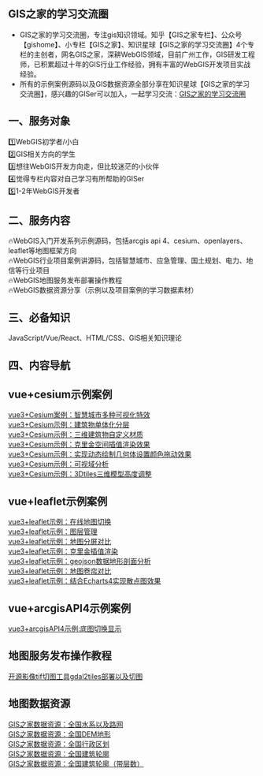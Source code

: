 ## GIS之家的学习交流圈
- GIS之家的学习交流圈，专注gis知识领域。知乎【GIS之家专栏】、公众号【gishome】、小专栏【GIS之家】、知识星球【GIS之家的学习交流圈】4个专栏的主创者，网名GIS之家，深耕WebGIS领域，目前广州工作，GIS研发工程师，已积累超过十年的GIS行业工作经验，拥有丰富的WebGIS开发项目实战经验。  
- 所有的示例案例源码以及GIS数据资源全部分享在知识星球【GIS之家的学习交流圈】，感兴趣的GISer可以加入，一起学习交流：[GIS之家的学习交流圈](https://t.zsxq.com/Ivg49)   

## 一、服务对象  
1️⃣WebGIS初学者/小白  
2️⃣GIS相关方向的学生  
3️⃣想往WebGIS开发方向走，但比较迷茫的小伙伴  
4️⃣觉得专栏内容对自己学习有所帮助的GISer  
5️⃣1-2年WebGIS开发者    

## 二、服务内容  
🔥WebGIS入门开发系列示例源码，包括arcgis api 4、cesium、openlayers、leaflet等地图框架方向  
🔥WebGIS行业项目案例讲源码，包括智慧城市、应急管理、国土规划、电力、地信等行业项目  
🔥WebGIS地图服务发布部署操作教程  
🔥WebGIS数据资源分享（示例以及项目案例的学习数据素材）  

## 三、必备知识 
JavaScript/Vue/React、HTML/CSS、GIS相关知识理论

## 四、内容导航  
## vue+cesium示例案例  
[vue3+Cesium案例：智慧城市多种可视化特效](https://gitee.com/gishome/gis-learning-circle/blob/main/vue+cesium%E7%A4%BA%E4%BE%8B%E6%A1%88%E4%BE%8B%E9%9B%86%E5%90%88/%E6%99%BA%E6%85%A7%E5%9F%8E%E5%B8%82%E5%A4%9A%E7%A7%8D%E5%8F%AF%E8%A7%86%E5%8C%96%E7%89%B9%E6%95%88.md)   
[vue3+Cesium示例：建筑物单体化分层](https://gitee.com/gishome/gis-learning-circle/blob/main/vue+cesium%E7%A4%BA%E4%BE%8B%E6%A1%88%E4%BE%8B%E9%9B%86%E5%90%88/%E5%BB%BA%E7%AD%91%E7%89%A9%E5%8D%95%E4%BD%93%E5%8C%96%E6%95%B4%E6%A0%8B%E5%88%86%E5%B1%82.md)     
[vue3+Cesium示例：三维建筑物自定义材质](https://gitee.com/gishome/gis-learning-circle/blob/main/vue+cesium%E7%A4%BA%E4%BE%8B%E6%A1%88%E4%BE%8B%E9%9B%86%E5%90%88/%E4%B8%89%E7%BB%B4%E5%BB%BA%E7%AD%91%E7%89%A9%E8%87%AA%E5%AE%9A%E4%B9%89%E6%9D%90%E8%B4%A8.md)  
[vue3+Cesium示例：克里金空间插值渲染效果](https://gitee.com/gishome/gis-learning-circle/blob/main/vue+cesium%E7%A4%BA%E4%BE%8B%E6%A1%88%E4%BE%8B%E9%9B%86%E5%90%88/%E5%85%8B%E9%87%8C%E9%87%91%E6%8F%92%E5%80%BC%E7%A9%BA%E9%97%B4%E6%B8%B2%E6%9F%93%E6%95%88%E6%9E%9C.md)  
[vue3+Cesium示例：实现动态绘制几何体设置颜色拖动效果](https://gitee.com/gishome/gis-learning-circle/tree/main/vue+cesium%E7%A4%BA%E4%BE%8B%E6%A1%88%E4%BE%8B%E9%9B%86%E5%90%88/%E5%8A%A8%E6%80%81%E7%BB%98%E5%88%B6%E5%87%A0%E4%BD%95%E4%BD%93)  
[vue3+Cesium示例：可视域分析](https://gitee.com/gishome/gis-learning-circle/blob/main/vue%2Bcesium%E7%A4%BA%E4%BE%8B%E6%A1%88%E4%BE%8B%E9%9B%86%E5%90%88/%E5%8F%AF%E8%A7%86%E5%9F%9F%E5%88%86%E6%9E%90.md)  
[vue3+Cesium示例：3Dtiles三维模型高度调整](https://gitee.com/gishome/gis-learning-circle/tree/main/vue+cesium%E7%A4%BA%E4%BE%8B%E6%A1%88%E4%BE%8B%E9%9B%86%E5%90%88/3Dtiles%E4%B8%89%E7%BB%B4%E6%A8%A1%E5%9E%8B%E9%AB%98%E5%BA%A6%E8%B0%83%E6%95%B4)  

## vue+leaflet示例案例
[vue3+leaflet示例：在线地图切换](https://gitee.com/gishome/gis-learning-circle/tree/main/vue3+leaflet%E7%A4%BA%E4%BE%8B%E6%A1%88%E4%BE%8B%E9%9B%86%E5%90%88/%E5%9C%A8%E7%BA%BF%E5%9C%B0%E5%9B%BE%E5%88%87%E6%8D%A2)   
[vue3+leaflet示例：图层管理](https://gitee.com/gishome/gis-learning-circle/tree/main/vue3+leaflet%E7%A4%BA%E4%BE%8B%E6%A1%88%E4%BE%8B%E9%9B%86%E5%90%88/%E5%9B%BE%E5%B1%82%E7%AE%A1%E7%90%86)   
[vue3+leaflet示例：地图分屏对比](https://gitee.com/gishome/gis-learning-circle/tree/main/vue3+leaflet%E7%A4%BA%E4%BE%8B%E6%A1%88%E4%BE%8B%E9%9B%86%E5%90%88/%E5%9C%B0%E5%9B%BE%E5%88%86%E5%B1%8F%E5%AF%B9%E6%AF%94)  
[vue3+leaflet示例：克里金插值渲染](https://gitee.com/gishome/gis-learning-circle/blob/main/vue3%2Bleaflet%E7%A4%BA%E4%BE%8B%E6%A1%88%E4%BE%8B%E9%9B%86%E5%90%88/%E5%85%8B%E9%87%8C%E9%87%91%E6%8F%92%E5%80%BC%E6%B8%B2%E6%9F%93%E6%98%BE%E7%A4%BA.md)   
[vue3+leaflet示例：geojson数据地形剖面分析](https://gitee.com/gishome/gis-learning-circle/tree/main/vue3+leaflet%E7%A4%BA%E4%BE%8B%E6%A1%88%E4%BE%8B%E9%9B%86%E5%90%88/geojson%E6%95%B0%E6%8D%AE%E5%9C%B0%E5%BD%A2%E5%89%96%E9%9D%A2%E5%88%86%E6%9E%90)   
[vue3+leaflet示例：地图卷帘对比](https://gitee.com/gishome/gis-learning-circle/tree/main/vue3+leaflet%E7%A4%BA%E4%BE%8B%E6%A1%88%E4%BE%8B%E9%9B%86%E5%90%88/%E5%9C%B0%E5%9B%BE%E5%8D%B7%E5%B8%98%E5%AF%B9%E6%AF%94)   
[vue3+leaflet示例：结合Echarts4实现散点图效果](https://gitee.com/gishome/gis-learning-circle/blob/main/vue3+leaflet%E7%A4%BA%E4%BE%8B%E6%A1%88%E4%BE%8B%E9%9B%86%E5%90%88/%E7%BB%93%E5%90%88Echarts4%E5%AE%9E%E7%8E%B0%E6%95%A3%E7%82%B9%E5%9B%BE%E6%95%88%E6%9E%9C.md)   

## vue+arcgisAPI4示例案例  
[vue3+arcgisAPI4示例:底图切换显示](https://gitee.com/gishome/gis-learning-circle/tree/main/vue3%2BarcgisAPI4%E7%A4%BA%E4%BE%8B%E6%A1%88%E4%BE%8B%E9%9B%86%E5%90%88/vue3%2BarcgisAPI4%E7%A4%BA%E4%BE%8B%E5%BA%95%E5%9B%BE%E5%88%87%E6%8D%A2%E6%98%BE%E7%A4%BA)  

## 地图服务发布操作教程 
[开源影像tif切图工具gdal2tiles部署以及切图](https://gitee.com/gishome/gis-learning-circle/blob/main/%E5%9C%B0%E5%9B%BE%E6%9C%8D%E5%8A%A1%E5%8F%91%E5%B8%83%E6%93%8D%E4%BD%9C%E6%95%99%E7%A8%8B/%E5%BC%80%E6%BA%90%E5%BD%B1%E5%83%8Ftif%E5%88%87%E5%9B%BE%E5%B7%A5%E5%85%B7gdal2tiles%E9%83%A8%E7%BD%B2%E4%BB%A5%E5%8F%8A%E5%88%87%E5%9B%BE.md)  

## 地图数据资源
[GIS之家数据资源：全国水系以及路网](https://gitee.com/gishome/gis-learning-circle/blob/main/GIS%E6%95%B0%E6%8D%AE%E8%B5%84%E6%BA%90/%E5%85%A8%E5%9B%BD%E8%B7%AF%E7%BD%91%E4%BB%A5%E5%8F%8A%E6%B0%B4%E7%B3%BB.md)   
[GIS之家数据资源：全国DEM地形](https://gitee.com/gishome/gis-learning-circle/blob/main/GIS%E6%95%B0%E6%8D%AE%E8%B5%84%E6%BA%90/DEM%E5%9C%B0%E5%BD%A2.md)   
[GIS之家数据资源：全国行政区划](https://gitee.com/gishome/gis-learning-circle/blob/main/GIS%E6%95%B0%E6%8D%AE%E8%B5%84%E6%BA%90/%E5%85%A8%E5%9B%BD%E8%A1%8C%E6%94%BF%E5%8C%BA%E5%88%92.md)   
[GIS之家数据资源：全国建筑轮廓](https://gitee.com/gishome/gis-learning-circle/blob/main/GIS%E6%95%B0%E6%8D%AE%E8%B5%84%E6%BA%90/%E5%85%A8%E5%9B%BD%E5%BB%BA%E7%AD%91%E8%BD%AE%E5%BB%93.md)   
[GIS之家数据资源：全国建筑轮廓（带层数）](https://gitee.com/gishome/gis-learning-circle/blob/main/GIS%E6%95%B0%E6%8D%AE%E8%B5%84%E6%BA%90/%E5%85%A8%E5%9B%BD%E5%BB%BA%E7%AD%91%E8%BD%AE%E5%BB%93%EF%BC%88%E5%B8%A6%E5%B1%82%E6%95%B0%EF%BC%89.md) 
